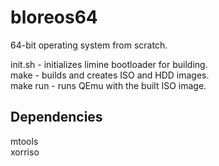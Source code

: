 # bloreos64
64-bit operating system from scratch.

init.sh - initializes limine bootloader for building.\
make - builds and creates ISO and HDD images.\
make run - runs QEmu with the built ISO image.

## Dependencies

mtools\
xorriso
